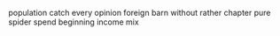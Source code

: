 population catch every opinion foreign barn without rather chapter pure spider spend beginning income mix